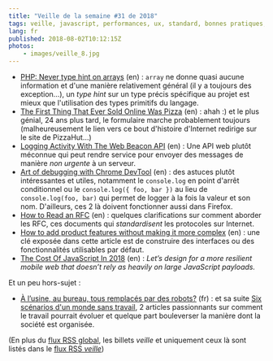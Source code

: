 ```yaml
---
title: "Veille de la semaine #31 de 2018"
tags: veille, javascript, performances, ux, standard, bonnes pratiques, chrome, firefox, truc, web, code, php
lang: fr
published: 2018-08-02T10:12:15Z
photos:
    - images/veille_8.jpg
---
```

* [PHP: Never type hint on arrays](https://steemit.com/php/@crell/php-never-type-hint-on-arrays) (en)&nbsp;: `array` ne donne quasi aucune information et d'une manière relativement général (il y a toujours des exception…), un *type hint* sur un type précis spécifique au projet est mieux que l'utilisation des types primitifs du langage.
* [The First Thing That Ever Sold Online Was Pizza](https://thehistoryoftheweb.com/postscript/pizzanet/) (en)&nbsp;: ahah :) et le plus génial, 24 ans plus tard, le formulaire marche probablement toujours (malheureusement le lien vers ce bout d'histoire d'Internet redirige sur le site de PizzaHut…)
* [Logging Activity With The Web Beacon API](https://www.smashingmagazine.com/2018/07/logging-activity-web-beacon-api/#top) (en)&nbsp;: Une API web plutôt méconnue qui peut rendre service pour envoyer des messages de manière *non urgente* à un serveur.
* [Art of debugging with Chrome DevTool](https://medium.com/frontmen/art-of-debugging-with-chrome-devtools-ab7b5fd8e0b4) (en)&nbsp;: des astuces plutôt intéressantes et utiles, notamment le `console.log` en point d'arrêt conditionnel ou le `console.log({ foo, bar })` au lieu de `console.log(foo, bar)` qui permet de logger à la fois la valeur et son nom. D'ailleurs, ces 2 là doivent fonctionner aussi dans Firefox.
* [How to Read an RFC](https://www.mnot.net/blog/2018/07/31/read_rfc) (en)&nbsp;: quelques clarifications sur comment aborder les RFC, ces documents qui *standardisent* les protocoles sur Internet.
* [How to add product features without making it more complex](https://uxdesign.cc/default-valid-vs-default-invalid-641570ae2fec) (en)&nbsp;: une clé exposée dans cette article est de construire des interfaces ou des fonctionnalités utilisables par défaut.
* [The Cost Of JavaScript In 2018](https://medium.com/@addyosmani/the-cost-of-javascript-in-2018-7d8950fbb5d4) (en)&nbsp;: *Let’s design for a more resilient mobile web that doesn’t rely as heavily on large JavaScript payloads.*

Et un peu hors-sujet&nbsp;:

* [À l’usine, au bureau, tous remplacés par des robots?](https://lejournal.cnrs.fr/articles/a-lusine-au-bureau-tous-remplaces-par-des-robots) (fr)&nbsp;: et sa suite [Six scénarios d'un monde sans travail](https://lejournal.cnrs.fr/articles/six-scenarios-dun-monde-sans-travail), 2 articles passionnants sur comment le travail pourrait évoluer et quelque part bouleverser la manière dont la société est organisée.

(En plus du [flux RSS global](/rss.xml), les billets *veille*
et uniquement ceux là sont listés dans le [flux RSS *veille*](/rss/veille.xml))

